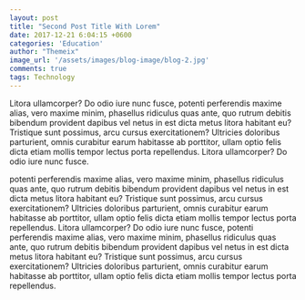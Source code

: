 ```yaml
---
layout: post
title: "Second Post Title With Lorem"
date: 2017-12-21 6:04:15 +0600
categories: 'Education'
author: "Themeix"
image_url: '/assets/images/blog-image/blog-2.jpg'
comments: true
tags: Technology
---
```


Litora ullamcorper? Do odio iure nunc fusce, potenti perferendis maxime alias, vero maxime minim, phasellus ridiculus quas ante, quo rutrum debitis bibendum provident dapibus vel netus in est dicta metus litora habitant eu? Tristique sunt possimus, arcu cursus exercitationem? Ultricies doloribus parturient, omnis curabitur earum habitasse ab porttitor, ullam optio felis dicta etiam mollis tempor lectus porta repellendus.
Litora ullamcorper? Do odio iure nunc fusce. 

potenti perferendis maxime alias, vero maxime minim, phasellus ridiculus quas ante, quo rutrum debitis bibendum provident dapibus vel netus in est dicta metus litora habitant eu? Tristique sunt possimus, arcu cursus exercitationem? Ultricies doloribus parturient, omnis curabitur earum habitasse ab porttitor, ullam optio felis dicta etiam mollis tempor lectus porta repellendus.
Litora ullamcorper? Do odio iure nunc fusce, potenti perferendis maxime alias, vero maxime minim, phasellus ridiculus quas ante, quo rutrum debitis bibendum provident dapibus vel netus in est dicta metus litora habitant eu? Tristique sunt possimus, arcu cursus exercitationem? Ultricies doloribus parturient, omnis curabitur earum habitasse ab porttitor, ullam optio felis dicta etiam mollis tempor lectus porta repellendus.

